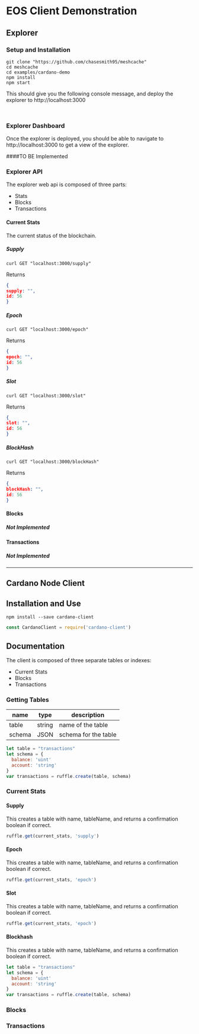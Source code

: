 

# EOS Client Demonstration



## Explorer 


### Setup and Installation

```console
git clone "https://github.com/chasesmith95/meshcache"
cd meshcache 
cd examples/cardano-demo
npm install
npm start
```

This should give you the following console message, and deploy the explorer to http://localhost:3000

```console 


````


### Explorer Dashboard

Once the explorer is deployed, you should be able to navigate to http://localhost:3000 to get a view of the explorer. 

####TO BE Implemented

### Explorer API

The explorer web api is composed of three parts: 

- Stats
- Blocks 
- Transactions


#### Current Stats 
The current status of the blockchain. 

##### Supply 

```
curl GET "localhost:3000/supply"
```

Returns 

```JSON
{
supply: "",
id: 56 
}

```

##### Epoch

```
curl GET "localhost:3000/epoch"
```

Returns 

```JSON
{
epoch: "",
id: 56 
}

```

##### Slot 

```
curl GET "localhost:3000/slot"
```

Returns 

```JSON
{
slot: "",
id: 56 
}

```

##### BlockHash

```
curl GET "localhost:3000/blockHash"
```

Returns 

```JSON
{
blockHash: "",
id: 56 
}

```


#### Blocks  

##### Not Implemented


#### Transactions 

##### Not Implemented


_____________________________________________________________________

## Cardano Node Client 


## Installation and Use

```
npm install --save cardano-client
```

```javascript 
const CardanoClient = require('cardano-client')
````


## Documentation

The client is composed of three separate tables or indexes: 
- Current Stats
- Blocks 
- Transactions

### Getting Tables 

| name  |  type |  description  
|---    |---    |     ---         |
|  table | string  |  name of the table |
|  schema | JSON  |  schema for the table |


```javascript
let table = "transactions"
let schema = {
  balance: 'uint'
  account: 'string'
}
var transactions = ruffle.create(table, schema)
```


### Current Stats 

#### Supply 

This creates a table with name, tableName, and returns a confirmation boolean if correct.

```javascript
ruffle.get(current_stats, 'supply')
```

#### Epoch

This creates a table with name, tableName, and returns a confirmation boolean if correct.

```javascript
ruffle.get(current_stats, 'epoch')
```


#### Slot 

This creates a table with name, tableName, and returns a confirmation boolean if correct.
```javascript
ruffle.get(current_stats, 'epoch')
```

#### Blockhash 

This creates a table with name, tableName, and returns a confirmation boolean if correct.

```javascript
let table = "transactions"
let schema = {
  balance: 'uint'
  account: 'string'
}
var transactions = ruffle.create(table, schema)
```


### Blocks 



### Transactions
